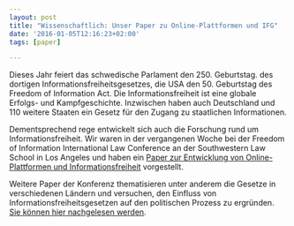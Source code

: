 ```yaml
---
layout: post
title: "Wissenschaftlich: Unser Paper zu Online-Plattformen und IFG"
date: '2016-01-05T12:16:23+02:00'
tags: [paper]

---
```

Dieses Jahr feiert das schwedische Parlament den 250. Geburtstag. des dortigen Informationsfreiheitsgesetzes, die USA den 50. Geburtstag des Freedom of Information Act. Die Informationsfreiheit ist eine globale Erfolgs- und Kampfgeschichte. Inzwischen haben auch Deutschland und 110 weitere Staaten ein Gesetz für den Zugang zu staatlichen Informationen.

Dementsprechend rege entwickelt sich auch die Forschung rund um Informationsfreiheit. Wir waren in der vergangenen Woche bei der Freedom of Information International Law Conference an der Southwestern Law School in Los Angeles und haben ein <a href="http://www.swlaw.edu/pdfs/jimel/dfipmrto">Paper zur Entwicklung von Online-Plattformen und Informationsfreiheit</a> vorgestellt.

Weitere Paper der Konferenz thematisieren unter anderem die Gesetze in verschiedenen Ländern und versuchen, den Einfluss von Informationsfreiheitsgesetzen auf den politischen Prozess zu ergründen. <a href="http://www.swlaw.edu/academics/entertainmentlaw/journal/foiconf/clematerials ">Sie können hier nachgelesen werden</a>.
